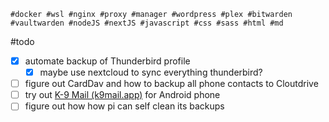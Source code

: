 ```
#docker #wsl #nginx #proxy #manager #wordpress #plex #bitwarden #vaultwarden #nodeJS #nextJS #javascript #css #sass #html #md
```

#todo 
- [x] automate backup of Thunderbird profile
	- [x] maybe use nextcloud to sync everything thunderbird?
- [ ] figure out CardDav and how to backup all phone contacts to Cloutdrive
- [ ] try out [K-9 Mail (k9mail.app)](https://k9mail.app/) for Android phone
- [ ] figure out how how pi can self clean its backups 